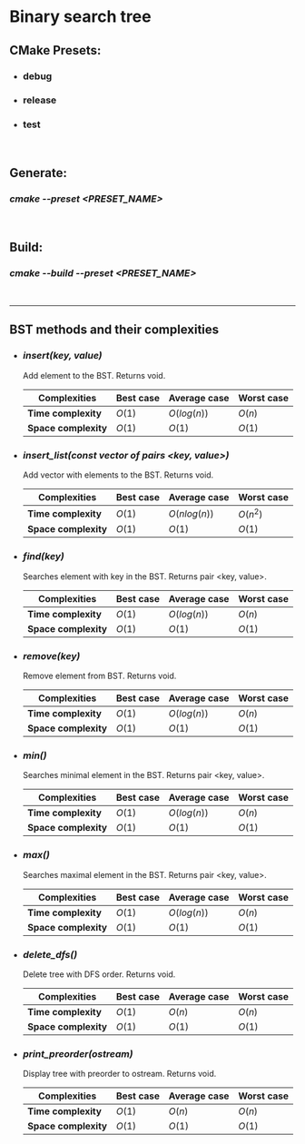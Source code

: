 # Binary search tree

## **CMake** **Presets**:
- ### debug
- ### release
- ### test

<br>

## **Generate**:
### *cmake --preset <PRESET_NAME>*
<br>

## **Build**:
### *cmake --build --preset <PRESET_NAME>*

<br>
<hr>

## **BST methods and their complexities**

- ### ***insert(key, value)***
  Add element to the BST. Returns void.

    | Complexities         | Best case | Average case | Worst case |
    | -------------------- | --------- | ------------ | ---------- |
    | **Time complexity**  | $O(1)$    | $O(log(n))$  | $O(n)$     |
    | **Space complexity** | $O(1)$    | $O(1)$       | $O(1)$     |

- ### ***insert_list(const vector of pairs <key, value>)***
  Add vector with elements to the BST. Returns void.

    | Complexities         | Best case | Average case | Worst case |
    | -------------------- | --------- | ------------ | ---------- |
    | **Time complexity**  | $O(1)$    | $O(nlog(n))$ | $O(n^2)$   |
    | **Space complexity** | $O(1)$    | $O(1)$       | $O(1)$     |

- ### ***find(key)***
   Searches element with key in the BST. Returns pair <key, value>.

    | Complexities         | Best case | Average case | Worst case |
    | -------------------- | --------- | ------------ | ---------- |
    | **Time complexity**  | $O(1)$    | $O(log(n))$  | $O(n)$     |
    | **Space complexity** | $O(1)$    | $O(1)$       | $O(1)$     |

- ### ***remove(key)***
  Remove element from BST. Returns void.

    | Complexities         | Best case | Average case | Worst case |
    | -------------------- | --------- | ------------ | ---------- |
    | **Time complexity**  | $O(1)$    | $O(log(n))$  | $O(n)$     |
    | **Space complexity** | $O(1)$    | $O(1)$       | $O(1)$     |

- ### ***min()***
    Searches minimal element in the BST. Returns pair <key, value>.

    | Complexities         | Best case | Average case | Worst case |
    | -------------------- | --------- | ------------ | ---------- |
    | **Time complexity**  | $O(1)$    | $O(log(n))$  | $O(n)$     |
    | **Space complexity** | $O(1)$    | $O(1)$       | $O(1)$     |

- ### ***max()***
    Searches maximal element in the BST. Returns pair <key, value>.

    | Complexities         | Best case | Average case | Worst case |
    | -------------------- | --------- | ------------ | ---------- |
    | **Time complexity**  | $O(1)$    | $O(log(n))$  | $O(n)$     |
    | **Space complexity** | $O(1)$    | $O(1)$       | $O(1)$     |

- ### ***delete_dfs()***
    Delete tree with DFS order. Returns void.

    | Complexities         | Best case | Average case | Worst case |
    | -------------------- | --------- | ------------ | ---------- |
    | **Time complexity**  | $O(1)$    | $O(n)$       | $O(n)$     |
    | **Space complexity** | $O(1)$    | $O(1)$       | $O(1)$     |

- ### ***print_preorder(ostream)***
    Display tree with preorder to ostream. Returns void.

    | Complexities         | Best case | Average case | Worst case |
    | -------------------- | --------- | ------------ | ---------- |
    | **Time complexity**  | $O(1)$    | $O(n)$       | $O(n)$     |
    | **Space complexity** | $O(1)$    | $O(1)$       | $O(1)$     |
